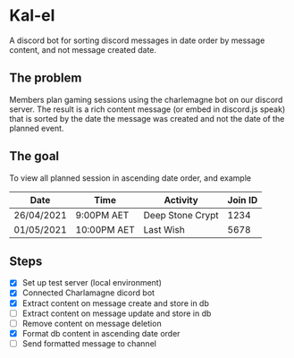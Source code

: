 # Kal-el
A discord bot for sorting discord messages in date order by message content, and not message created date.

## The problem
Members plan gaming sessions using the charlemagne bot on our discord server. The result is a rich content message (or embed in discord.js speak) that is sorted by the date the message was created and not the date of the planned event.

## The goal
To view all planned session in ascending date order, and example

Date          | Time         | Activity         | Join ID       
------------- | -------------| -----------------| ------------- 
26/04/2021    | 9:00PM AET   | Deep Stone Crypt | 1234 
01/05/2021    | 10:00PM AET  | Last Wish        | 5678         

## Steps
- [x] Set up test server (local environment)
- [x] Connected Charlamagne dicord bot
- [x] Extract content on message create and store in db
- [ ] Extract content on message update and store in db
- [ ] Remove content on message deletion
- [x] Format db content in ascending date order
- [ ] Send formatted message to channel